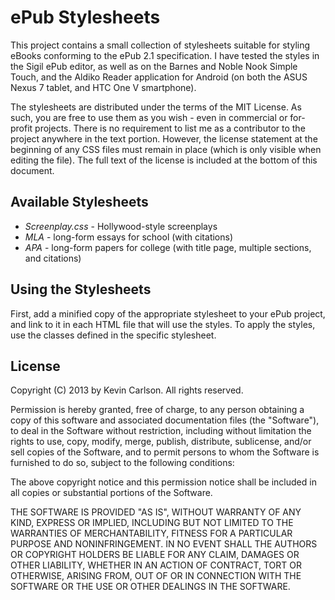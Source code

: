 ePub Stylesheets
================

This project contains a small collection of stylesheets suitable for styling
eBooks conforming to the ePub 2.1 specification. I have tested the styles in the
Sigil ePub editor, as well as on the Barnes and Noble Nook Simple Touch, and the
Aldiko Reader application for Android (on both the ASUS Nexus 7 tablet, and HTC
One V smartphone).

The stylesheets are distributed under the terms of the MIT License. As such, you
are free to use them as you wish - even in commercial or for-profit projects.
There is no requirement to list me as a contributor to the project anywhere in
the text portion. However, the license statement at the beginning of any CSS
files must remain in place (which is only visible when editing the file). The
full text of the license is included at the bottom of this document.

## Available Stylesheets

* *Screenplay.css* - Hollywood-style screenplays
* *MLA* - long-form essays for school (with citations)
* *APA* - long-form papers for college (with title page, multiple sections, and
  citations)

## Using the Stylesheets

First, add a minified copy of the appropriate stylesheet to your ePub project,
and link to it in each HTML file that will use the styles. To apply the styles,
use the classes defined in the specific stylesheet.

## License

Copyright (C) 2013 by Kevin Carlson. All rights reserved.

Permission is hereby granted, free of charge, to any person obtaining a copy of
this software and associated documentation files (the "Software"), to deal in
the Software without restriction, including without limitation the rights to
use, copy, modify, merge, publish, distribute, sublicense, and/or sell copies of
the Software, and to permit persons to whom the Software is furnished to do so,
subject to the following conditions:

The above copyright notice and this permission notice shall be included in all
copies or substantial portions of the Software.

THE SOFTWARE IS PROVIDED "AS IS", WITHOUT WARRANTY OF ANY KIND, EXPRESS OR
IMPLIED, INCLUDING BUT NOT LIMITED TO THE WARRANTIES OF MERCHANTABILITY, FITNESS
FOR A PARTICULAR PURPOSE AND NONINFRINGEMENT. IN NO EVENT SHALL THE AUTHORS OR
COPYRIGHT HOLDERS BE LIABLE FOR ANY CLAIM, DAMAGES OR OTHER LIABILITY, WHETHER
IN AN ACTION OF CONTRACT, TORT OR OTHERWISE, ARISING FROM, OUT OF OR IN
CONNECTION WITH THE SOFTWARE OR THE USE OR OTHER DEALINGS IN THE SOFTWARE.
